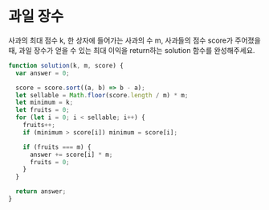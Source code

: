 # 과일 장수

사과의 최대 점수 k, 한 상자에 들어가는 사과의 수 m, 사과들의 점수 score가 주어졌을 때, 과일 장수가 얻을 수 있는 최대 이익을 return하는 solution 함수를 완성해주세요.

```javascript
function solution(k, m, score) {
  var answer = 0;

  score = score.sort((a, b) => b - a);
  let sellable = Math.floor(score.length / m) * m;
  let minimum = k;
  let fruits = 0;
  for (let i = 0; i < sellable; i++) {
    fruits++;
    if (minimum > score[i]) minimum = score[i];

    if (fruits === m) {
      answer += score[i] * m;
      fruits = 0;
    }
  }

  return answer;
}
```
